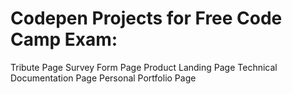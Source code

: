 # Codepen Projects for Free Code Camp Exam:
Tribute Page
Survey Form Page
Product Landing Page
Technical Documentation Page
Personal Portfolio Page
